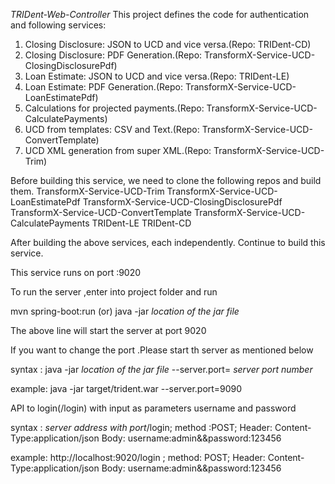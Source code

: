 *TRIDent-Web-Controller*
This project defines the code for authentication and following services:

01. Closing Disclosure: JSON to UCD and vice versa.(Repo: TRIDent-CD) 
02. Closing Disclosure: PDF Generation.(Repo: TransformX-Service-UCD-ClosingDisclosurePdf) 
03. Loan Estimate: JSON to UCD and vice versa.(Repo: TRIDent-LE) 
04. Loan Estimate: PDF Generation.(Repo: TransformX-Service-UCD-LoanEstimatePdf) 
05. Calculations for projected payments.(Repo: TransformX-Service-UCD-CalculatePayments) 
06. UCD from templates: CSV and Text.(Repo: TransformX-Service-UCD-ConvertTemplate) 
07. UCD XML generation from super XML.(Repo: TransformX-Service-UCD-Trim)

Before building this service, we need to clone the following repos and build them.
	TransformX-Service-UCD-Trim
	TransformX-Service-UCD-LoanEstimatePdf
	TransformX-Service-UCD-ClosingDisclosurePdf
	TransformX-Service-UCD-ConvertTemplate
	TransformX-Service-UCD-CalculatePayments
	TRIDent-LE
	TRIDent-CD

After building the above services, each independently. Continue to build this service.

<failing to build one or more above services will fail this service while building>


This service runs on port :9020

To run the server ,enter into project folder and run

mvn spring-boot:run (or) java -jar *location of the jar file*

The above line will start the server at port 9020

If you want to change the port .Please start th server as mentioned below 

syntax : java -jar *location of the jar file* --server.port= *server port number*
 
example: java -jar target/trident.war --server.port=9090

API to login(/login) with input as parameters username and password

syntax : *server address with port*/login; method :POST; Header: Content-Type:application/json
Body: username:admin&&password:123456

example: http://localhost:9020/login ; method: POST; Header: Content-Type:application/json
Body: username:admin&&password:123456
